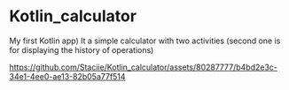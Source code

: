 # Kotlin_calculator
My first Kotlin app) 
It a simple calculator with two activities (second one is for displaying the history of operations)

https://github.com/Staciie/Kotlin_calculator/assets/80287777/b4bd2e3c-34e1-4ee0-ae13-82b05a77f514


